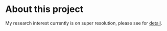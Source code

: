 # About this project

My research interest currently is on super resolution, please see for [detail](https://github.com/543877815/cv_practise/tree/master/super_resolution).


